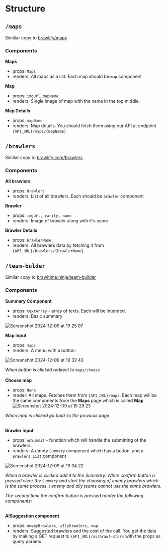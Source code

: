 # Structure

## `/maps`
Similiar copy to [brawlify/maps](https://brawlify.com/maps/)

### Components
**Maps**
- props: `Maps`
- renders: All maps as a list. Each map should be `map` component
  
**Map** 
- props: `imgUrl`, `mapName`
- renders: Single image of map with the name in the top middle.

**Map Details**
- props: `mapName`
- renders: Map details. You should fetch them using our API at endpoint `{API_URL}/maps/{mapName}`

## `/brawlers`
Similar copy to [brawlify.com/brawlers](https://brawlify.com/brawlers/)

### Components

**All brawlers**
- props: `brawlers`
- renders: List of all brawlers. Each should be `brawler` component

**Brawler**
- props: `imgUrl, rarity, name`
- renders: Image of brawler along with it's name

**Brawler Details**
- props: `brawlerName`
- renders: All brawlers data by fetching it from `{API_URL}/brawlers/{brawlerName}`

## `/team-bulder`
Similar copy to [brawltime.ninja/team-builder](https://brawltime.ninja/team-builder)

### Components
**Summary Component**
- props: `textArray` - array of texts. Each will be intended.
- renders: Basic summary
  
![Screenshot 2024-12-09 at 19 25 07](https://github.com/user-attachments/assets/d240a615-1eab-4aa9-96f0-adcd106bf5bd)

**Map input**
- props: `maps`
- renders: A menu with a button:

![Screenshot 2024-12-09 at 19 32 43](https://github.com/user-attachments/assets/73e96c5e-0018-4bdb-9c46-3ed581b9efe6)

*When button is clicked redirect to `maps/choose`* <br><br>
**Choose map**
- props: `None`
- render: All maps. Fetches them from `{API_URL}/maps`. Each map will be the same components from the **Maps** page which is called **Map**
![Screenshot 2024-12-09 at 19 29 23](https://github.com/user-attachments/assets/9d28c790-410c-4112-8bca-652db3f02e66)

*When map is clicked go back to the previous page*.<br><br>

**Brawler input**
- props: `onSubmit` - function which will handle the submitting of the brawlers.
- renders: A empty `Summary` component which has a button. and a `Brawlers List` component<br>

![Screenshot 2024-12-09 at 19 34 22](https://github.com/user-attachments/assets/a2c13ac0-79cd-471f-a990-99e2bd1b387a)

*When a brawler is clicked add it to the Summary. When confirm button is pressed clear the `Summary` and start the choosing of enemy brawlers which is the same process.*
*! enemy and ally teams cannot use the same brawlers.*

*The second time the confirm button is pressed render the following components:*<br><br>

**AISuggestion component**
- props: `enemyBrawlers, allyBrawlers, map`
- renders: Suggested brawlers and the cost of the call. You get the data by making a GET request to `{API_URL}/ai/brawl-stars` with the props as query params
